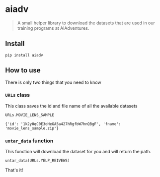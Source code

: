 # aiadv
> A small helper library to download the datasets that are used in our training programs at AiAdventures.


## Install

`pip install aiadv`

## How to use

There is only two things that you need to know

### `URLs` class

This class saves the id and file name of all the available datasets

```python
URLs.MOVIE_LENS_SAMPLE
```




    {'id': '1k2y0qC0E3oHeGA5a427hRgfbW7hnQBgF', 'fname': 'movie_lens_sample.zip'}



### `untar_data` function

This function will download the dataset for you and will return the path.

```python
untar_data(URLs.YELP_REIVEWS)
```

That's it!

